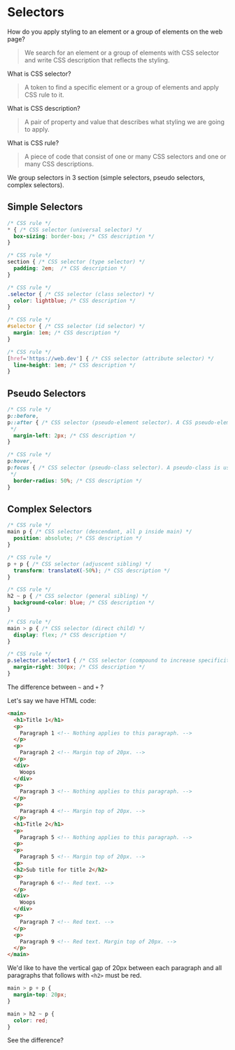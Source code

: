 # Selectors

How do you apply styling to an element or a group of elements on the web page?
> We search for an element or a group of elements with CSS selector and write CSS description that reflects the styling.

What is CSS selector?
> A token to find a specific element or a group of elements and apply CSS rule to it.

What is CSS description?
> A pair of property and value that describes what styling we are going to apply.

What is CSS rule?
> A piece of code that consist of one or many CSS selectors and one or many CSS descriptions.

We group selectors in 3 section (simple selectors, pseudo selectors, complex selectors). 

## Simple Selectors

```css
/* CSS rule */
* { /* CSS selector (universal selector) */
  box-sizing: border-box; /* CSS description */
}

/* CSS rule */
section { /* CSS selector (type selector) */
  padding: 2em;  /* CSS description */
}

/* CSS rule */
.selector { /* CSS selector (class selector) */
  color: lightblue; /* CSS description */
}

/* CSS rule */
#selector { /* CSS selector (id selector) */
  margin: 1em; /* CSS description */
}

/* CSS rule */
[href='https://web.dev'] { /* CSS selector (attribute selector) */
  line-height: 1em; /* CSS description */
}
```

## Pseudo Selectors
```css
/* CSS rule */
p::before,
p::after { /* CSS selector (pseudo-element selector). A CSS pseudo-element is used to style specified parts of an element.
 */
  margin-left: 2px; /* CSS description */
}

/* CSS rule */
p:hover,
p:focus { /* CSS selector (pseudo-class selector). A pseudo-class is used to define a special state of an element.
 */
  border-radius: 50%; /* CSS description */
}
```

## Complex Selectors
```css
/* CSS rule */
main p { /* CSS selector (descendant, all p inside main) */
  position: absolute; /* CSS description */
}

/* CSS rule */
p + p { /* CSS selector (adjuscent sibling) */
  transform: translateX(-50%); /* CSS description */
}

/* CSS rule */
h2 ~ p { /* CSS selector (general sibling) */
  background-color: blue; /* CSS description */
}

/* CSS rule */
main > p { /* CSS selector (direct child) */
  display: flex; /* CSS description */
}

/* CSS rule */
p.selector.selector1 { /* CSS selector (compound to increase specificity) */
  margin-right: 300px; /* CSS description */
}
```

The difference between `~` and `+` ?

Let's say we have HTML code:

```html
<main>
  <h1>Title 1</h1>
  <p>
    Paragraph 1 <!-- Nothing applies to this paragraph. -->
  </p>
  <p>
    Paragraph 2 <!-- Margin top of 20px. -->
  </p>
  <div>
    Woops
  </div>
  <p>
    Paragraph 3 <!-- Nothing applies to this paragraph. -->
  </p>
  <p>
    Paragraph 4 <!-- Margin top of 20px. -->
  </p>
  <h1>Title 2</h1>
  <p>
    Paragraph 5 <!-- Nothing applies to this paragraph. -->
  <p>
  <p>
    Paragraph 5 <!-- Margin top of 20px. -->
  <p> 
  <h2>Sub title for title 2</h2>
  <p>
    Paragraph 6 <!-- Red text. -->
  </p>
  <div>
    Woops
  </div>
  <p>
    Paragraph 7 <!-- Red text. -->
  </p>
  <p>
    Paragraph 9 <!-- Red text. Margin top of 20px. -->
  </p>
</main>
```

We'd like to have the vertical gap of 20px between each paragraph and all paragraphs that follows with `<h2>` must be red.

```css
main > p + p {
  margin-top: 20px;
} 

main > h2 ~ p {
  color: red;
}
```
See the difference?

